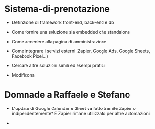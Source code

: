 # Sistema-di-prenotazione

- Definzione di framework front-end, back-end e db

- Come fornire una soluzione sia embedded che standalone

- Come accedere alla pagina di amministrazione

- Come integrare i servizi esterni (Zapier, Google Ads, Google Sheets, Facebook Pixel...)

- Cercare altre soluzioni simili ed esempi pratici

- Modificona

# Domnade a Raffaele e Stefano

- L'update di Google Calendar e Sheet va fatto tramite Zapier o indipendentemente? E Zapier rimane utilizzato per altre automazioni

- 